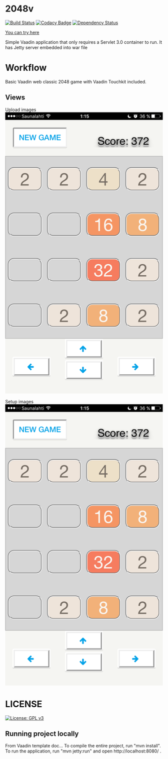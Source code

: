 2048v
==============

[![Build Status](https://travis-ci.org/nineunderground/2048v.svg?branch=master)](https://travis-ci.org/nineunderground/2048v)
[![Codacy Badge](https://api.codacy.com/project/badge/Grade/43bccf4fe2fd46fca7af6a2468490ab6)](https://www.codacy.com/app/nineunderground/2048v?utm_source=github.com&amp;utm_medium=referral&amp;utm_content=nineunderground/2048v&amp;utm_campaign=Badge_Grade)
[![Dependency Status](https://www.versioneye.com/user/projects/58e3f5d624ef3e003b526e02/badge.svg?style=flat-square)](https://www.versioneye.com/user/projects/58e3f5d624ef3e003b526e02)

[You can try here](https://v2048.herokuapp.com)

Simple Vaadin application that only requires a Servlet 3.0 container to run. It has Jetty server embedded into war file

Workflow
========

Basic Vaadin web classic 2048 game with Vaadin Touchkit included.

Views
-------------------------

Upload images
![Upload logo](docs/screenshots/screenshots_1.PNG "Screenshot 1")

Setup images
![Setup logo](docs/screenshots/screenshots_1.PNG "Screenshot 2")


LICENSE
========
[![License: GPL v3](https://img.shields.io/badge/License-GPL%20v3-blue.svg)](http://www.gnu.org/licenses/gpl-3.0)

Running project locally
-------------------------

From Vaadin template doc...
To compile the entire project, run "mvn install".
To run the application, run "mvn jetty:run" and open http://localhost:8080/ .
